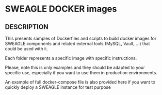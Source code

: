 # SWEAGLE DOCKER images

## DESCRIPTION

This presents samples of Dockerfiles and scripts to build docker images for SWEAGLE components and related external tools (MySQL, Vault, ...) that could be used with it.

Each folder represents a specific image with specific instructions.

Please, note this is only examples and they should be adapted to your specific use, especially if you want to use them in production environments.

An example of full docker-compose file is also provided here if you want to quickly deploy a SWEAGLE instance for test purpose
